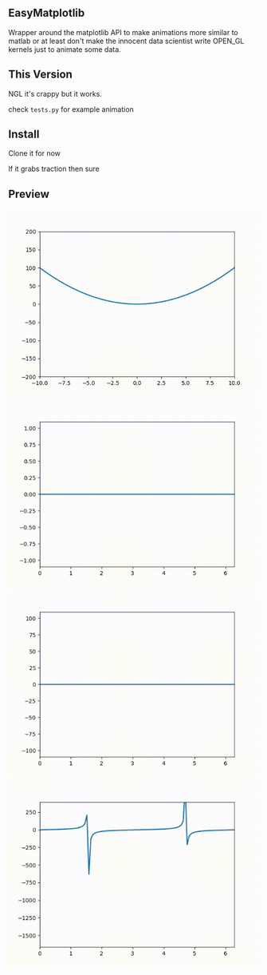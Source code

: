 ## EasyMatplotlib
Wrapper around the matplotlib API to make animations more similar to matlab or 
at least don't make the innocent data scientist write OPEN_GL kernels just to
animate some data.



## This Version

NGL it's crappy but it works.


check `tests.py` for example animation


## Install

Clone it for now

If it grabs traction then sure


## Preview 

![](test.gif)
![](re2.gif)
![](reee.gif)
![](tan.gif)



